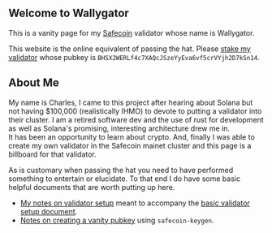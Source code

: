 ## Welcome to Wallygator

This is a vanity page for my [Safecoin](https://safecoin.org) validator whose name is Wallygator.  

This website is the online equivalent of passing the hat.   Please [stake my validator](https://stake.safecoin.org/#/) whose pubkey is `BHSX2WERLf4c7XAQcJSzeYyEva6vf5crVYjh2D7kSn14`.

## About Me
My name is Charles, I came to this project after hearing about Solana but not having $100,000 (realistically IHMO) to devote to putting a validator into their cluster.  I am a retired software dev and the use of rust for development as well as Solana's promising, interesting architecture drew me in.  
It has been an opportunity to learn about crypto.  And, finally I was able to create my own validator in the Safecoin mainet cluster and this page is a billboard for that validator.

As is customary when passing the hat you need to have performed something to entertain or elucidate.  To that end I do have some basic helpful documents that are worth putting up here.

* [My notes on validator setup](Accounts.md) meant to accompany the [basic validator setup document](https://safecoin.org/validator-set-up-instructions/).
* [Notes on creating a vanity pubkey](Vanity.md) using `safecoin-keygen`.


